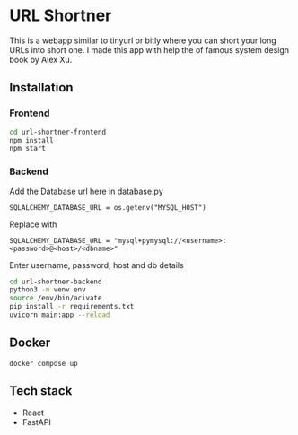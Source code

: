 # URL Shortner

This is a webapp similar to tinyurl or bitly where you can short your long URLs into short one. I made this app with help the of famous system design book 
by Alex Xu.

## Installation

### Frontend

```bash
cd url-shortner-frontend
npm install
npm start
```

### Backend
Add the Database url here in database.py
```
SQLALCHEMY_DATABASE_URL = os.getenv("MYSQL_HOST")
```
Replace with
```
SQLALCHEMY_DATABASE_URL = "mysql+pymysql://<username>:<password>@<host>/<dbname>"
```
Enter username, password, host and db details
```bash
cd url-shortner-backend
python3 -m venv env
source /env/bin/acivate
pip install -r requirements.txt
uvicorn main:app --reload
```

## Docker

```docker
docker compose up
```
## Tech stack
- React
- FastAPI

